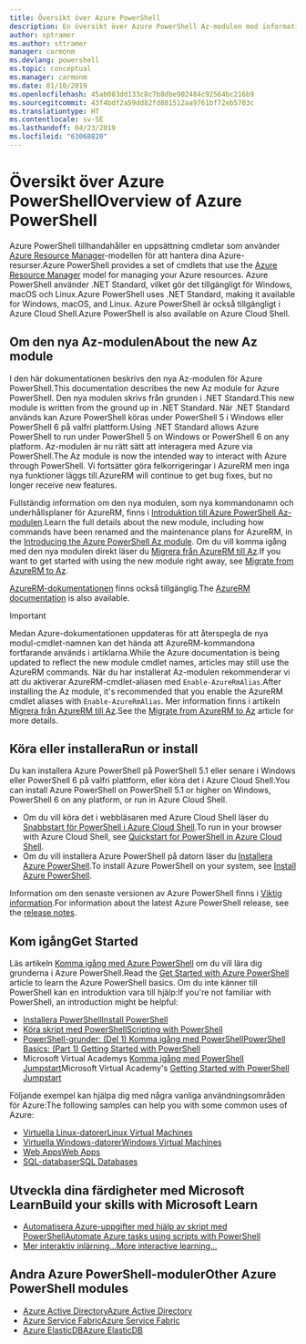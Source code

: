 ```yaml
---
title: Översikt över Azure PowerShell
description: En översikt över Azure PowerShell Az-modulen med information om hur du installerar och kommer igång.
author: sptramer
ms.author: sttramer
manager: carmonm
ms.devlang: powershell
ms.topic: conceptual
ms.manager: carmonm
ms.date: 01/10/2019
ms.openlocfilehash: 45ab083dd133c8c7b8dbe902484c92564bc216b9
ms.sourcegitcommit: 43f4bdf2a59dd82fd881512aa9761bf72eb5703c
ms.translationtype: HT
ms.contentlocale: sv-SE
ms.lasthandoff: 04/23/2019
ms.locfileid: "63068820"
---
```

# <a name="overview-of-azure-powershell"></a><span data-ttu-id="56aa7-103">Översikt över Azure PowerShell</span><span class="sxs-lookup"><span data-stu-id="56aa7-103">Overview of Azure PowerShell</span></span>

<span data-ttu-id="56aa7-104">Azure PowerShell tillhandahåller en uppsättning cmdletar som använder [Azure Resource Manager](/azure/azure-resource-manager/resource-group-overview)-modellen för att hantera dina Azure-resurser.</span><span class="sxs-lookup"><span data-stu-id="56aa7-104">Azure PowerShell provides a set of cmdlets that use the [Azure Resource Manager](/azure/azure-resource-manager/resource-group-overview) model for managing your Azure resources.</span></span> <span data-ttu-id="56aa7-105">Azure PowerShell använder .NET Standard, vilket gör det tillgängligt för Windows, macOS och Linux.</span><span class="sxs-lookup"><span data-stu-id="56aa7-105">Azure PowerShell uses .NET Standard, making it available for Windows, macOS, and Linux.</span></span>
<span data-ttu-id="56aa7-106">Azure PowerShell är också tillgängligt i Azure Cloud Shell.</span><span class="sxs-lookup"><span data-stu-id="56aa7-106">Azure PowerShell is also available on Azure Cloud Shell.</span></span>

## <a name="about-the-new-az-module"></a><span data-ttu-id="56aa7-107">Om den nya Az-modulen</span><span class="sxs-lookup"><span data-stu-id="56aa7-107">About the new Az module</span></span>

<span data-ttu-id="56aa7-108">I den här dokumentationen beskrivs den nya Az-modulen för Azure PowerShell.</span><span class="sxs-lookup"><span data-stu-id="56aa7-108">This documentation describes the new Az module for Azure PowerShell.</span></span> <span data-ttu-id="56aa7-109">Den nya modulen skrivs från grunden i .NET Standard.</span><span class="sxs-lookup"><span data-stu-id="56aa7-109">This new module is written from the ground up in .NET Standard.</span></span> <span data-ttu-id="56aa7-110">När .NET Standard används kan Azure PowerShell köras under PowerShell 5 i Windows eller PowerShell 6 på valfri plattform.</span><span class="sxs-lookup"><span data-stu-id="56aa7-110">Using .NET Standard allows Azure PowerShell to run under PowerShell 5 on Windows or PowerShell 6 on any platform.</span></span> <span data-ttu-id="56aa7-111">Az-modulen är nu rätt sätt att interagera med Azure via PowerShell.</span><span class="sxs-lookup"><span data-stu-id="56aa7-111">The Az module is now the intended way to interact with Azure through PowerShell.</span></span>
<span data-ttu-id="56aa7-112">Vi fortsätter göra felkorrigeringar i AzureRM men inga nya funktioner läggs till.</span><span class="sxs-lookup"><span data-stu-id="56aa7-112">AzureRM will continue to get bug fixes, but no longer receive new features.</span></span>

<span data-ttu-id="56aa7-113">Fullständig information om den nya modulen, som nya kommandonamn och underhållsplaner för AzureRM, finns i [Introduktion till Azure PowerShell Az-modulen](new-azureps-module-az.md).</span><span class="sxs-lookup"><span data-stu-id="56aa7-113">Learn the full details about the new module, including how commands have been renamed and the maintenance plans for AzureRM, in the [Introducing the Azure PowerShell Az module](new-azureps-module-az.md).</span></span> <span data-ttu-id="56aa7-114">Om du vill komma igång med den nya modulen direkt läser du [Migrera från AzureRM till Az](migrate-from-azurerm-to-az.md).</span><span class="sxs-lookup"><span data-stu-id="56aa7-114">If you want to get started with using the new module right away, see [Migrate from AzureRM to Az](migrate-from-azurerm-to-az.md).</span></span>

<span data-ttu-id="56aa7-115">[AzureRM-dokumentationen](/powershell/azure/azurerm) finns också tillgänglig.</span><span class="sxs-lookup"><span data-stu-id="56aa7-115">The [AzureRM documentation](/powershell/azure/azurerm) is also available.</span></span>

> [!IMPORTANT]
>
> <span data-ttu-id="56aa7-116">Medan Azure-dokumentationen uppdateras för att återspegla de nya modul-cmdlet-namnen kan det hända att AzureRM-kommandona fortfarande används i artiklarna.</span><span class="sxs-lookup"><span data-stu-id="56aa7-116">While the Azure documentation is being updated to reflect the new module cmdlet names, articles may still use the AzureRM commands.</span></span> <span data-ttu-id="56aa7-117">När du har installerat Az-modulen rekommenderar vi att du aktiverar AzureRM-cmdlet-aliasen med `Enable-AzureRmAlias`.</span><span class="sxs-lookup"><span data-stu-id="56aa7-117">After installing the Az module, it's recommended that you enable the AzureRM cmdlet aliases with `Enable-AzureRmAlias`.</span></span> <span data-ttu-id="56aa7-118">Mer information finns i artikeln [Migrera från AzureRM till Az](migrate-from-azurerm-to-az.md).</span><span class="sxs-lookup"><span data-stu-id="56aa7-118">See the [Migrate from AzureRM to Az](migrate-from-azurerm-to-az.md) article for more details.</span></span>

## <a name="run-or-install"></a><span data-ttu-id="56aa7-119">Köra eller installera</span><span class="sxs-lookup"><span data-stu-id="56aa7-119">Run or install</span></span>

<span data-ttu-id="56aa7-120">Du kan installera Azure PowerShell på PowerShell 5.1 eller senare i Windows eller PowerShell 6 på valfri plattform, eller köra det i Azure Cloud Shell.</span><span class="sxs-lookup"><span data-stu-id="56aa7-120">You can install Azure PowerShell on PowerShell 5.1 or higher on Windows, PowerShell 6 on any platform, or run in Azure Cloud Shell.</span></span>

* <span data-ttu-id="56aa7-121">Om du vill köra det i webbläsaren med Azure Cloud Shell läser du [Snabbstart för PowerShell i Azure Cloud Shell](/azure/cloud-shell/quickstart-powershell).</span><span class="sxs-lookup"><span data-stu-id="56aa7-121">To run in your browser with Azure Cloud Shell, see [Quickstart for PowerShell in Azure Cloud Shell](/azure/cloud-shell/quickstart-powershell).</span></span>
* <span data-ttu-id="56aa7-122">Om du vill installera Azure PowerShell på datorn läser du [Installera Azure PowerShell](install-az-ps.md).</span><span class="sxs-lookup"><span data-stu-id="56aa7-122">To install Azure PowerShell on your system, see [Install Azure PowerShell](install-az-ps.md).</span></span>

<span data-ttu-id="56aa7-123">Information om den senaste versionen av Azure PowerShell finns i [Viktig information](release-notes-azureps.md).</span><span class="sxs-lookup"><span data-stu-id="56aa7-123">For information about the latest Azure PowerShell release, see the [release notes](release-notes-azureps.md).</span></span>

## <a name="get-started"></a><span data-ttu-id="56aa7-124">Kom igång</span><span class="sxs-lookup"><span data-stu-id="56aa7-124">Get Started</span></span>

<span data-ttu-id="56aa7-125">Läs artikeln [Komma igång med Azure PowerShell](get-started-azureps.md) om du vill lära dig grunderna i Azure PowerShell.</span><span class="sxs-lookup"><span data-stu-id="56aa7-125">Read the [Get Started with Azure PowerShell](get-started-azureps.md) article to learn the Azure PowerShell basics.</span></span> <span data-ttu-id="56aa7-126">Om du inte känner till PowerShell kan en introduktion vara till hjälp:</span><span class="sxs-lookup"><span data-stu-id="56aa7-126">If you're not familiar with PowerShell, an introduction might be helpful:</span></span>

* [<span data-ttu-id="56aa7-127">Installera PowerShell</span><span class="sxs-lookup"><span data-stu-id="56aa7-127">Install PowerShell</span></span>](/powershell/scripting/install/installing-powershell)
* [<span data-ttu-id="56aa7-128">Köra skript med PowerShell</span><span class="sxs-lookup"><span data-stu-id="56aa7-128">Scripting with PowerShell</span></span>](/powershell/scripting/powershell-scripting)
* [<span data-ttu-id="56aa7-129">PowerShell-grunder: (Del 1) Komma igång med PowerShell</span><span class="sxs-lookup"><span data-stu-id="56aa7-129">PowerShell Basics: (Part 1) Getting Started with PowerShell</span></span>](https://channel9.msdn.com/Blogs/Taste-of-Premier/PowerShellBasicsPart1)
* <span data-ttu-id="56aa7-130">Microsoft Virtual Academys [Komma igång med PowerShell Jumpstart](https://mva.microsoft.com/liveevents/powershell-jumpstart)</span><span class="sxs-lookup"><span data-stu-id="56aa7-130">Microsoft Virtual Academy's [Getting Started with PowerShell Jumpstart](https://mva.microsoft.com/liveevents/powershell-jumpstart)</span></span>

<span data-ttu-id="56aa7-131">Följande exempel kan hjälpa dig med några vanliga användningsområden för Azure:</span><span class="sxs-lookup"><span data-stu-id="56aa7-131">The following samples can help you with some common uses of Azure:</span></span>

* [<span data-ttu-id="56aa7-132">Virtuella Linux-datorer</span><span class="sxs-lookup"><span data-stu-id="56aa7-132">Linux Virtual Machines</span></span>](/azure/virtual-machines/virtual-machines-linux-powershell-samples?toc=/powershell/azure/toc.json)
* [<span data-ttu-id="56aa7-133">Virtuella Windows-datorer</span><span class="sxs-lookup"><span data-stu-id="56aa7-133">Windows Virtual Machines</span></span>](/azure/virtual-machines/virtual-machines-windows-powershell-samples?toc=/powershell/azure/toc.json)
* [<span data-ttu-id="56aa7-134">Web Apps</span><span class="sxs-lookup"><span data-stu-id="56aa7-134">Web Apps</span></span>](/azure/app-service-web/app-service-powershell-samples?toc=/powershell/azure/toc.json)
* [<span data-ttu-id="56aa7-135">SQL-databaser</span><span class="sxs-lookup"><span data-stu-id="56aa7-135">SQL Databases</span></span>](/azure/sql-database/sql-database-powershell-samples?toc=/powershell/azure/toc.json)

## <a name="build-your-skills-with-microsoft-learn"></a><span data-ttu-id="56aa7-136">Utveckla dina färdigheter med Microsoft Learn</span><span class="sxs-lookup"><span data-stu-id="56aa7-136">Build your skills with Microsoft Learn</span></span>

- [<span data-ttu-id="56aa7-137">Automatisera Azure-uppgifter med hjälp av skript med PowerShell</span><span class="sxs-lookup"><span data-stu-id="56aa7-137">Automate Azure tasks using scripts with PowerShell</span></span>](/learn/modules/automate-azure-tasks-with-powershell/)
- [<span data-ttu-id="56aa7-138">Mer interaktiv inlärning...</span><span class="sxs-lookup"><span data-stu-id="56aa7-138">More interactive learning...</span></span>](/learn/browse/?term=powershell)

## <a name="other-azure-powershell-modules"></a><span data-ttu-id="56aa7-139">Andra Azure PowerShell-moduler</span><span class="sxs-lookup"><span data-stu-id="56aa7-139">Other Azure PowerShell modules</span></span>

* [<span data-ttu-id="56aa7-140">Azure Active Directory</span><span class="sxs-lookup"><span data-stu-id="56aa7-140">Azure Active Directory</span></span>](/powershell/azure/active-directory/)
* [<span data-ttu-id="56aa7-141">Azure Service Fabric</span><span class="sxs-lookup"><span data-stu-id="56aa7-141">Azure Service Fabric</span></span>](/powershell/azure/service-fabric/)
* [<span data-ttu-id="56aa7-142">Azure ElasticDB</span><span class="sxs-lookup"><span data-stu-id="56aa7-142">Azure ElasticDB</span></span>](/powershell/azure/elasticdbjobs/)
